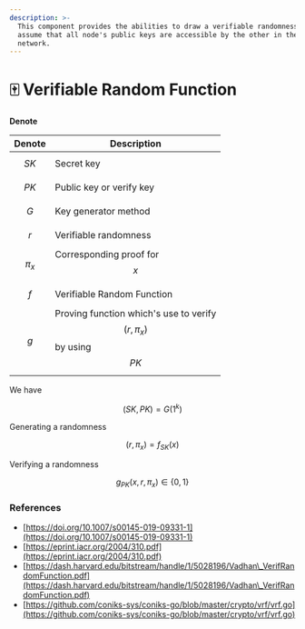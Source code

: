 ```yaml
---
description: >-
  This component provides the abilities to draw a verifiable randomness, we
  assume that all node's public keys are accessible by the other in the same
  network.
---
```


# 🀄 Verifiable Random Function

**Denote**

| Denote    | Description                                                         |
| --------- | ------------------------------------------------------------------- |
| $$SK$$    | Secret key                                                          |
| $$PK$$    | Public key or verify key                                            |
| $$G$$     | Key generator method                                                |
| $$r$$     | Verifiable randomness                                               |
| $$\pi_x$$ | Corresponding proof for $$x$$                                       |
| $$f$$     | Verifiable Random Function                                          |
| $$g$$     | Proving function which's use to verify $$(r,\pi_x)$$by using $$PK$$ |

We have

$$
(SK,PK)=G(1^k)
$$

Generating a randomness

$$
(r,\pi_x)=f_{SK}(x)
$$

Verifying a randomness

$$
g_{PK}(x,r,\pi_x)\in\{0,1\}
$$

### References

* [https://doi.org/10.1007/s00145-019-09331-1](https://doi.org/10.1007/s00145-019-09331-1)
* [https://eprint.iacr.org/2004/310.pdf](https://eprint.iacr.org/2004/310.pdf)
* [https://dash.harvard.edu/bitstream/handle/1/5028196/Vadhan\_VerifRandomFunction.pdf](https://dash.harvard.edu/bitstream/handle/1/5028196/Vadhan\_VerifRandomFunction.pdf)
* [https://github.com/coniks-sys/coniks-go/blob/master/crypto/vrf/vrf.go](https://github.com/coniks-sys/coniks-go/blob/master/crypto/vrf/vrf.go)
